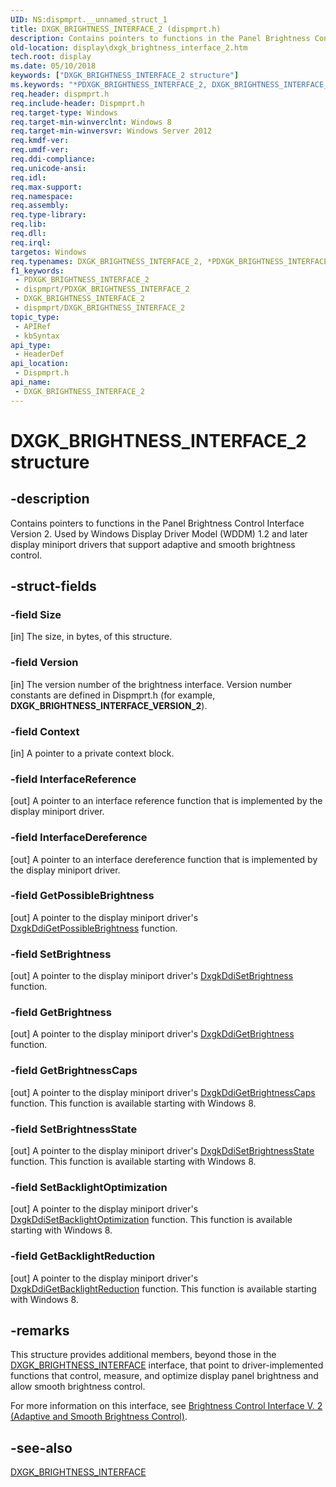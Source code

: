 ```yaml
---
UID: NS:dispmprt.__unnamed_struct_1
title: DXGK_BRIGHTNESS_INTERFACE_2 (dispmprt.h)
description: Contains pointers to functions in the Panel Brightness Control Interface Version 2. Used by Windows Display Driver Model (WDDM) 1.2 and later display miniport drivers that support adaptive and smooth brightness control.
old-location: display\dxgk_brightness_interface_2.htm
tech.root: display
ms.date: 05/10/2018
keywords: ["DXGK_BRIGHTNESS_INTERFACE_2 structure"]
ms.keywords: "*PDXGK_BRIGHTNESS_INTERFACE_2, DXGK_BRIGHTNESS_INTERFACE_2, DXGK_BRIGHTNESS_INTERFACE_2 structure [Display Devices], PDXGK_BRIGHTNESS_INTERFACE_2, PDXGK_BRIGHTNESS_INTERFACE_2 structure pointer [Display Devices], display.dxgk_brightness_interface_2, dispmprt/DXGK_BRIGHTNESS_INTERFACE_2, dispmprt/PDXGK_BRIGHTNESS_INTERFACE_2"
req.header: dispmprt.h
req.include-header: Dispmprt.h
req.target-type: Windows
req.target-min-winverclnt: Windows 8
req.target-min-winversvr: Windows Server 2012
req.kmdf-ver: 
req.umdf-ver: 
req.ddi-compliance: 
req.unicode-ansi: 
req.idl: 
req.max-support: 
req.namespace: 
req.assembly: 
req.type-library: 
req.lib: 
req.dll: 
req.irql: 
targetos: Windows
req.typenames: DXGK_BRIGHTNESS_INTERFACE_2, *PDXGK_BRIGHTNESS_INTERFACE_2
f1_keywords:
 - PDXGK_BRIGHTNESS_INTERFACE_2
 - dispmprt/PDXGK_BRIGHTNESS_INTERFACE_2
 - DXGK_BRIGHTNESS_INTERFACE_2
 - dispmprt/DXGK_BRIGHTNESS_INTERFACE_2
topic_type:
 - APIRef
 - kbSyntax
api_type:
 - HeaderDef
api_location:
 - Dispmprt.h
api_name:
 - DXGK_BRIGHTNESS_INTERFACE_2
---
```


# DXGK_BRIGHTNESS_INTERFACE_2 structure


## -description

Contains pointers to functions in the Panel Brightness Control Interface Version 2. Used by Windows Display Driver Model (WDDM) 1.2 and later display miniport drivers that support adaptive and smooth brightness control.

## -struct-fields

### -field Size

[in] The size, in bytes, of this structure.

### -field Version

[in] The version number of the brightness interface. Version number constants are defined in Dispmprt.h (for example, <b>DXGK_BRIGHTNESS_INTERFACE_VERSION_2</b>).

### -field Context

[in] A pointer to a private context block.

### -field InterfaceReference

[out] A pointer to an interface reference function that is implemented by the display miniport driver.

### -field InterfaceDereference

[out] A pointer to an interface dereference function that is implemented by the display miniport driver.

### -field GetPossibleBrightness

[out] A pointer to the display miniport driver's <a href="/windows-hardware/drivers/ddi/dispmprt/nc-dispmprt-dxgk_brightness_get_possible">DxgkDdiGetPossibleBrightness</a> function.

### -field SetBrightness

[out] A pointer to the display miniport driver's <a href="/windows-hardware/drivers/ddi/dispmprt/nc-dispmprt-dxgk_brightness_set">DxgkDdiSetBrightness</a> function.

### -field GetBrightness

[out] A pointer to the display miniport driver's <a href="/windows-hardware/drivers/ddi/dispmprt/nc-dispmprt-dxgk_brightness_get">DxgkDdiGetBrightness</a> function.

### -field GetBrightnessCaps

[out] A pointer to the display miniport driver's <a href="/windows-hardware/drivers/ddi/dispmprt/nc-dispmprt-dxgk_brightness_get_caps">DxgkDdiGetBrightnessCaps</a> function. This function is available starting with Windows 8.

### -field SetBrightnessState

[out] A pointer to the display miniport driver's  <a href="/windows-hardware/drivers/ddi/dispmprt/nc-dispmprt-dxgk_brightness_set_state">DxgkDdiSetBrightnessState</a> function. This function is available starting with Windows 8.

### -field SetBacklightOptimization

[out] A pointer to the display miniport driver's  <a href="/windows-hardware/drivers/ddi/dispmprt/nc-dispmprt-dxgk_brightness_set_backlight_optimization">DxgkDdiSetBacklightOptimization</a> function. This function is available starting with Windows 8.

### -field GetBacklightReduction

[out] A pointer to the display miniport driver's  <a href="/windows-hardware/drivers/ddi/dispmprt/nc-dispmprt-dxgk_brightness_get_backlight_reduction">DxgkDdiGetBacklightReduction</a> function. This function is available starting with Windows 8.

## -remarks

This structure provides additional members, beyond those in the <a href="/windows-hardware/drivers/ddi/dispmprt/ns-dispmprt-dxgk_brightness_interface">DXGK_BRIGHTNESS_INTERFACE</a> interface, that point to driver-implemented functions that control, measure, and optimize display panel brightness and allow smooth brightness control.

For more information on this interface, see <a href="/windows-hardware/drivers/ddi/index">Brightness Control Interface V. 2 (Adaptive and Smooth Brightness Control)</a>.

## -see-also

<a href="/windows-hardware/drivers/ddi/dispmprt/ns-dispmprt-dxgk_brightness_interface">DXGK_BRIGHTNESS_INTERFACE</a>
